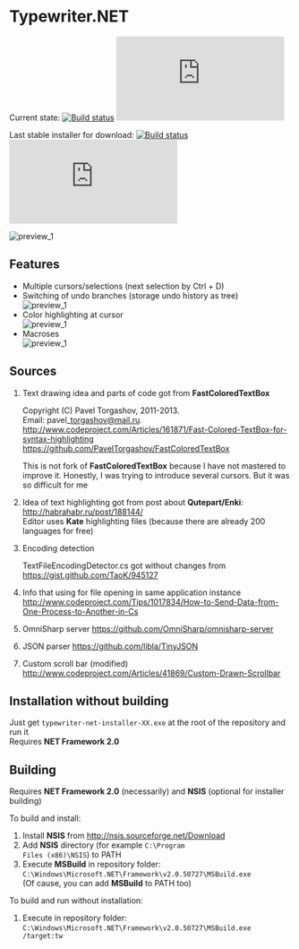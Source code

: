 Typewriter.NET
==============

Current state:
[![Build status](https://ci.appveyor.com/api/projects/status/ft623rt0w9ewe0f8?svg=true)](https://ci.appveyor.com/project/cser/typewriter-net)
[![Build status](http://flauschig.ch/batch.php?type=tests&account=cser&slug=typewriter-net)](https://ci.appveyor.com/project/cser/typewriter-net)

Last stable installer for download:
[![Build status](https://ci.appveyor.com/api/projects/status/ft623rt0w9ewe0f8/branch/master?svg=true)](https://ci.appveyor.com/project/cser/typewriter-net/branch/master/artifacts)
[![Build status](http://flauschig.ch/batch.php?type=tests&account=cser&slug=typewriter-net&branch=master)](https://ci.appveyor.com/project/cser/typewriter-net/branch/master/artifacts)

![preview_1](https://raw.githubusercontent.com/cser/typewriter-net/master/TypewriterNET/previews/preview_1.png "Typewriter.NET with npp color scheme")

Features
--------
- Multiple cursors/selections (next selection by Ctrl + D)
- Switching of undo branches (storage undo history as tree)<br/>
![preview_1](https://raw.githubusercontent.com/cser/typewriter-net/master/TypewriterNET/previews/undo_branches.gif "Undo branches")
- Color highlighting at cursor<br/>
![preview_1](https://raw.githubusercontent.com/cser/typewriter-net/master/TypewriterNET/previews/color_highlighting.gif "Color highlighting")
- Macroses<br/>
![preview_1](https://raw.githubusercontent.com/cser/typewriter-net/master/TypewriterNET/previews/macros_using.gif "Macros using")

Sources
-------

1. Text drawing idea and parts of code got from **FastColoredTextBox**

	Copyright (C) Pavel Torgashov, 2011-2013.<br/>
	Email: pavel\_torgashov@mail.ru.<br/>
	http://www.codeproject.com/Articles/161871/Fast-Colored-TextBox-for-syntax-highlighting<br/>
	https://github.com/PavelTorgashov/FastColoredTextBox

	This is not fork of **FastColoredTextBox** because I have not mastered to improve it.
	Honestly, I was trying to introduce several cursors. But it was so difficult for me

2. Idea of text highlighting got from post about **Qutepart/Enki**: http://habrahabr.ru/post/188144/<br/>
Editor uses **Kate** highlighting files (because there are already 200 languages for free)

3. Encoding detection

	TextFileEncodingDetector.cs got without changes from<br/>
	https://gist.github.com/TaoK/945127

4. Info that using for file opening in same application instance
    http://www.codeproject.com/Tips/1017834/How-to-Send-Data-from-One-Process-to-Another-in-Cs

5. OmniSharp server
	https://github.com/OmniSharp/omnisharp-server

6. JSON parser
	https://github.com/libla/TinyJSON

7. Custom scroll bar (modified)
	http://www.codeproject.com/Articles/41869/Custom-Drawn-Scrollbar

Installation without building
-----------------------------

Just get <code>typewriter-net-installer-XX.exe</code> at the root of the repository and run it<br/>
Requires **NET Framework 2.0**

Building
--------

Requires **NET Framework 2.0** (necessarily) and **NSIS** (optional for installer building)

To build and install:

1. Install **NSIS** from http://nsis.sourceforge.net/Download
2. Add **NSIS** directory (for example <code>C:\Program Files (x86)\NSIS</code>) to PATH
3. Execute **MSBuild** in repository folder:<br/>
	<code>C:\Windows\Microsoft.NET\Framework\v2.0.50727\MSBuild.exe</code><br/>
	(Of cause, you can add **MSBuild** to PATH too)

To build and run without installation:

1. Execute in repository folder:<br/>
	<code>C:\Windows\Microsoft.NET\Framework\v2.0.50727\MSBuild.exe /target:tw</code>
